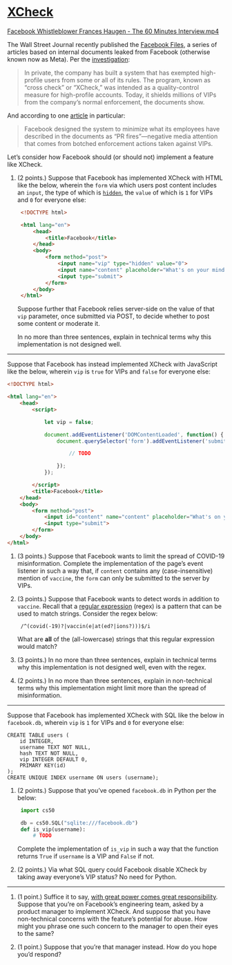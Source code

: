 # [XCheck](https://cs50.harvard.edu/college/2022/spring/test/xcheck/#xcheck)

[Facebook Whistleblower Frances Haugen - The 60 Minutes Interview.mp4](https://player.vimeo.com/video/647468555?h=38c6ec1f13&amp;badge=0&amp;autopause=0&amp;player_id=0&amp;app_id=58479)

The Wall Street Journal recently published the [Facebook Files](https://en.wikipedia.org/wiki/Facebook_Files), a series of articles based on internal documents leaked from Facebook (otherwise known now as Meta). Per the [investigation](https://www.wsj.com/articles/the-facebook-files-11631713039):

> In private, the company has built a system that has exempted  high-profile users from some or all of its rules. The program, known as  “cross check” or “XCheck,” was intended as a quality-control measure for high-profile accounts. Today, it shields millions of VIPs from the  company’s normal enforcement, the documents show.

And according to one [article](https://www.wsj.com/articles/facebook-files-xcheck-zuckerberg-elite-rules-11631541353) in particular:

> Facebook designed the system to minimize what its employees have  described in the documents as “PR fires”—negative media attention that  comes from botched enforcement actions taken against VIPs.

Let’s consider how Facebook should (or should not) implement a feature like XCheck.

1. (2 points.) Suppose that Facebook has implemented XCheck with HTML like the below, wherein the `form` via which users post content includes an `input`, the type of which is [`hidden`](https://www.w3schools.com/tags/att_input_type_hidden.asp), the `value` of which is `1` for VIPs and `0` for everyone else:

   ```html
    <!DOCTYPE html>
   
    <html lang="en">
        <head>
            <title>Facebook</title>
        </head>
        <body>
            <form method="post">
                <input name="vip" type="hidden" value="0">
                <input name="content" placeholder="What's on your mind?" type="text">
                <input type="submit">
            </form>
        </body>
    </html>
   ```

   Suppose further that Facebook relies server-side on the value of that `vip` parameter, once submitted via POST, to decide whether to post some content or moderate it.

   In no more than three sentences, explain in technical terms why this implementation is not designed well.

------

Suppose that Facebook has instead implemented XCheck with JavaScript like the below, wherein `vip` is `true` for VIPs and `false` for everyone else:

```html
<!DOCTYPE html>

<html lang="en">
    <head>
        <script>

            let vip = false;

            document.addEventListener('DOMContentLoaded', function() {
                document.querySelector('form').addEventListener('submit', function(e) {

                    // TODO

                });
            });

        </script>
        <title>Facebook</title>
    </head>
    <body>
        <form method="post">
            <input id="content" name="content" placeholder="What's on your mind?" type="text">
            <input type="submit">
        </form>
    </body>
</html>
```

1. (3 points.) Suppose that Facebook wants to limit the spread of  COVID-19 misinformation. Complete the implementation of the page’s event listener in such a way that, if `content` contains any (case-insensitive) mention of `vaccine`, the `form` can only be submitted to the server by VIPs.

1. (3 points.) Suppose that Facebook wants to detect words in addition to `vaccine`. Recall that a [regular expression](https://www.w3schools.com/js/js_regexp.asp) (regex) is a pattern that can be used to match strings. Consider the regex below:

   ```regex
    /^(covid(-19)?|vaccin(e|at(ed?|ions?)))$/i
   ```

   What are **all** of the (all-lowercase) strings that this regular expression would match?

1. (3 points.) In no more than three sentences, explain in technical  terms why this implementation is not designed well, even with the regex.

1. (2 points.) In no more than three sentences, explain in  non-technical terms why this implementation might limit more than the  spread of misinformation.

------

Suppose that Facebook has implemented XCheck with SQL like the below in `facebook.db`, wherein `vip` is `1` for VIPs and `0` for everyone else:

```sqlite
CREATE TABLE users (
    id INTEGER,
    username TEXT NOT NULL,
    hash TEXT NOT NULL,
    vip INTEGER DEFAULT 0,
    PRIMARY KEY(id)
);
CREATE UNIQUE INDEX username ON users (username);
```

1. (2 points.) Suppose that you’ve opened `facebook.db` in Python per the below:

   ```python
    import cs50
   
    db = cs50.SQL("sqlite:///facebook.db")
    def is_vip(username):
        # TODO
   ```

   Complete the implementation of `is_vip` in such a way that the function returns `True` if `username` is a VIP and `False` if not.

1. (2 points.) Via what SQL query could Facebook disable XCheck by taking away everyone’s VIP status? No need for Python.

------

1. (1 point.) Suffice it to say, [with great power comes great responsibility](https://en.wikipedia.org/wiki/With_great_power_comes_great_responsibility). Suppose that you’re on Facebook’s engineering team, asked by a product  manager to implement XCheck. And suppose that you have non-technical  concerns with the feature’s potential for abuse. How might you phrase  one such concern to the manager to open their eyes to the same?

1. (1 point.) Suppose that you’re that manager instead. How do you hope you’d respond?
